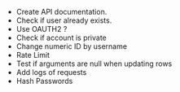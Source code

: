 + Create API documentation.
+ Check if user already exists.
+ Use OAUTH2 ?
+ Check if account is private
+ Change numeric ID by username
+ Rate Limit 
+ Test if arguments are null when updating rows
+ Add logs of requests
+ Hash Passwords
